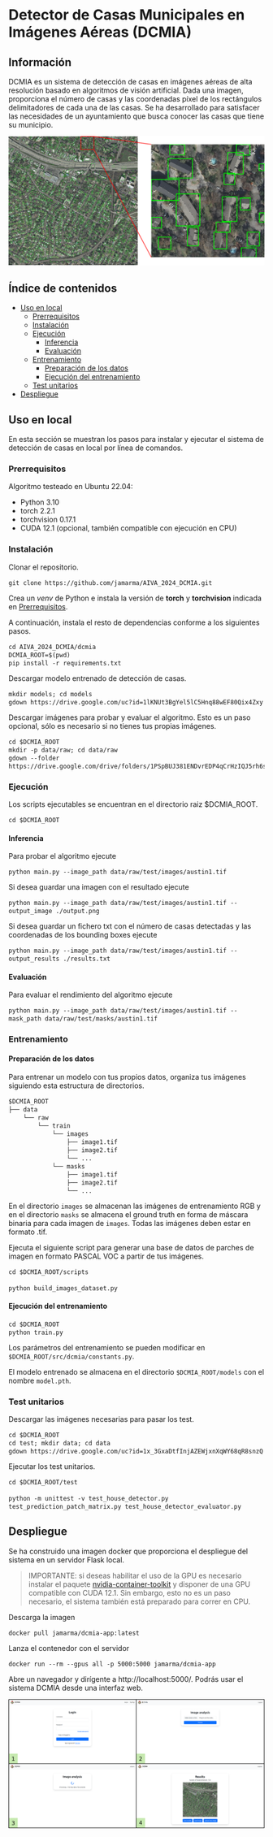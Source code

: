 # Detector de Casas Municipales en Imágenes Aéreas (DCMIA)

## Información

DCMIA es un sistema de detección de casas en imágenes aéreas de alta resolución basado en algoritmos de visión artificial. Dada una imagen, proporciona el número de casas y las coordenadas píxel de los rectángulos delimitadores de cada una de las casas.
Se ha desarrollado para satisfacer las necesidades de un ayuntamiento que busca conocer las casas que tiene su municipio.

![](https://github.com/jamarma/AIVA_2024_DCMIA/blob/main/docs/readme/example.png)

## Índice de contenidos

* [Uso en local](https://github.com/jamarma/AIVA_2024_DCMIA#uso-en-local)
    * [Prerrequisitos](https://github.com/jamarma/AIVA_2024_DCMIA#prerrequisitos)
    * [Instalación](https://github.com/jamarma/AIVA_2024_DCMIA#instalaci%C3%B3n)
    * [Ejecución](https://github.com/jamarma/AIVA_2024_DCMIA#ejecuci%C3%B3n)
        * [Inferencia](https://github.com/jamarma/AIVA_2024_DCMIA#inferencia)
        * [Evaluación](https://github.com/jamarma/AIVA_2024_DCMIA#evaluaci%C3%B3n)
    * [Entrenamiento](https://github.com/jamarma/AIVA_2024_DCMIA#entrenamiento)
        * [Preparación de los datos](https://github.com/jamarma/AIVA_2024_DCMIA#preparaci%C3%B3n-de-los-datos)
        * [Ejecución del entrenamiento](https://github.com/jamarma/AIVA_2024_DCMIA#ejecuci%C3%B3n-del-entrenamiento)
    * [Test unitarios](https://github.com/jamarma/AIVA_2024_DCMIA#test-unitarios)
* [Despliegue](https://github.com/jamarma/AIVA_2024_DCMIA#despliegue)

## Uso en local

En esta sección se muestran los pasos para instalar y ejecutar el sistema de detección de casas en local por línea de comandos.

### Prerrequisitos

Algoritmo testeado en Ubuntu 22.04:

* Python 3.10  
* torch 2.2.1  
* torchvision 0.17.1  
* CUDA 12.1 (opcional, también compatible con ejecución en CPU)

### Instalación

Clonar el repositorio.

```
git clone https://github.com/jamarma/AIVA_2024_DCMIA.git
```

Crea un _venv_ de Python e instala la versión de **torch** y **torchvision** indicada en [Prerrequisitos](https://github.com/jamarma/AIVA_2024_DCMIA#prerrequisitos).

A continuación, instala el resto de dependencias conforme a los siguientes pasos.

```
cd AIVA_2024_DCMIA/dcmia
DCMIA_ROOT=$(pwd)
pip install -r requirements.txt
```

Descargar modelo entrenado de detección de casas.
```
mkdir models; cd models
gdown https://drive.google.com/uc?id=1lKNUt3BgYel5lC5Hnq88wEF80Qix4Zxy
```

Descargar imágenes para probar y evaluar el algoritmo. Esto es un paso opcional, sólo es necesario si no tienes tus propias imágenes.

```
cd $DCMIA_ROOT
mkdir -p data/raw; cd data/raw
gdown --folder https://drive.google.com/drive/folders/1PSpBUJ381ENDvrEDP4qCrHzIQJ5rh6sk
```

### Ejecución

Los scripts ejecutables se encuentran en el directorio raiz $DCMIA_ROOT. 

```
cd $DCMIA_ROOT
```

#### Inferencia

Para probar el algoritmo ejecute

```
python main.py --image_path data/raw/test/images/austin1.tif
```

Si desea guardar una imagen con el resultado ejecute

```
python main.py --image_path data/raw/test/images/austin1.tif --output_image ./output.png
```

Si desea guardar un fichero txt con el número de casas detectadas y las coordenadas de los bounding boxes ejecute

```
python main.py --image_path data/raw/test/images/austin1.tif --output_results ./results.txt
```

#### Evaluación

Para evaluar el rendimiento del algoritmo ejecute

```
python main.py --image_path data/raw/test/images/austin1.tif --mask_path data/raw/test/masks/austin1.tif
```

### Entrenamiento

#### Preparación de los datos

Para entrenar un modelo con tus propios datos, organiza tus imágenes siguiendo esta estructura de directorios.

```
$DCMIA_ROOT
├── data
    └── raw
        └── train
            └── images
                ├── image1.tif
                ├── image2.tif
                └── ...
            └── masks
                ├── image1.tif
                ├── image2.tif
                └── ...
```

En el directorio `images` se almacenan las imágenes de entrenamiento RGB y en el directorio `masks` se almacena el ground truth en forma de máscara binaria para cada imagen de `images`. Todas las imágenes deben estar en formato .tif.

Ejecuta el siguiente script para generar una base de datos de parches de imagen en formato PASCAL VOC a partir de tus imágenes.

```
cd $DCMIA_ROOT/scripts

python build_images_dataset.py
```

#### Ejecución del entrenamiento

```
cd $DCMIA_ROOT
python train.py
```

Los parámetros del entrenamiento se pueden modificar en `$DCMIA_ROOT/src/dcmia/constants.py`.

El modelo entrenado se almacena en el directorio `$DCMIA_ROOT/models` con el nombre `model.pth`.

### Test unitarios

Descargar las imágenes necesarias para pasar los test.

```
cd $DCMIA_ROOT
cd test; mkdir data; cd data
gdown https://drive.google.com/uc?id=1x_3GxaDtfInjAZEWjxnXqWY68qR8snzQ
```

Ejecutar los test unitarios.

```
cd $DCMIA_ROOT/test

python -m unittest -v test_house_detector.py test_prediction_patch_matrix.py test_house_detector_evaluator.py
```

## Despliegue

Se ha construido una imagen docker que proporciona el despliegue del sistema en un servidor Flask local.

> IMPORTANTE: si deseas habilitar el uso de la GPU es necesario instalar el paquete [nvidia-container-toolkit](https://docs.docker.com/config/containers/resource_constraints/#gpu) y disponer de una GPU compatible con CUDA 12.1. Sin embargo, esto no es un paso necesario, el sistema también está preparado para correr en CPU.

Descarga la imagen

```
docker pull jamarma/dcmia-app:latest
```

Lanza el contenedor con el servidor

```
docker run --rm --gpus all -p 5000:5000 jamarma/dcmia-app
```

Abre un navegador y dirígente a http://localhost:5000/. Podrás usar el sistema DCMIA desde una interfaz web.

![](https://github.com/jamarma/AIVA_2024_DCMIA/blob/dev/docs/readme/app-example.png)
